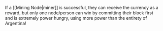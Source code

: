 If a [[Mining Node|miner]] is successful, they can receive the currency as a reward, but only one node/person can win by committing their block first and is extremely power hungry, using more power than the entirety of Argentina!